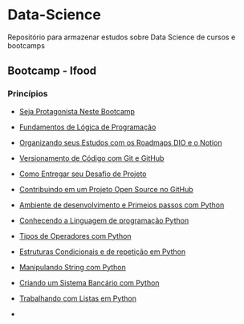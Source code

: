 # Data-Science
Repositório para armazenar estudos sobre Data Science de cursos e bootcamps
 ## Bootcamp - Ifood
 ### Princípios 
 - [Seja Protagonista Neste Bootcamp](https://web.dio.me/course/seja-protagonista-neste-bootcamp/learning/b1ad8b5e-47ca-493b-a78f-5a1b1d888eb4?back=/track/potencia-tech-powered-ifood-ciencias-de-dados-com-python&tab=undefined&moduleId=undefined)
 - [Fundamentos de Lógica de Programação](https://web.dio.me/course/fundamentos-de-logica-de-programacao/learning/270290f5-b00c-4562-a7a0-eebb4508ac5c?back=/track/potencia-tech-powered-ifood-ciencias-de-dados-com-python&tab=undefined&moduleId=undefined)
 - [Organizando seus Estudos com os Roadmaps DIO e o Notion](https://web.dio.me/course/organizando-seus-estudos-com-os-roadmaps-dio-e-o-notion/learning/954c3fdf-1dd1-47e0-b6fc-48cc7020b5b2?back=/track/potencia-tech-powered-ifood-ciencias-de-dados-com-python&tab=undefined&moduleId=undefined)
 - [Versionamento de Código com Git e GitHub](https://web.dio.me/course/versionamento-de-codigo-com-git-e-github/learning/f3cbaa66-efbd-4c25-842e-2069c188c066?back=/track/potencia-tech-powered-ifood-ciencias-de-dados-com-python&tab=undefined&moduleId=undefined)
 - [Como Entregar seu Desafio de Projeto](https://web.dio.me/course/como-entregar-seu-desafio-de-projeto/learning/488fc49a-0738-4e9d-bf87-ea22d2591fde?back=/track/potencia-tech-powered-ifood-ciencias-de-dados-com-python&tab=undefined&moduleId=undefined)
 - [Contribuindo em um Projeto Open Source no GitHub](https://web.dio.me/lab/desafio-de-projeto-contribuindo-em-um-projeto-open-source-no-github/learning/8e9e1f35-5571-40c4-863f-2279ba388aeb)
 - [Ambiente de desenvolvimento e Primeios passos com Python](https://web.dio.me/course/ambiente-de-desenvolvimento-e-primeiros-passos-com-python/learning/1ecc1827-27d0-4395-8bd2-7738e44ae5b3?back=/track/potencia-tech-powered-ifood-ciencias-de-dados-com-python&tab=undefined&moduleId=undefined)
 - [Conhecendo a Linguagem de programação Python](https://github.com/matheusBraga10/Data-Science/tree/science/Projeto_ifood/Conhecendo%20o%20Python)
 - [Tipos de Operadores com Python](https://github.com/matheusBraga10/Data-Science/tree/science/Projeto_ifood/Tipos%20de%20operadores%20-%20Python)
 - [Estruturas Condicionais e de repetição em Python](https://github.com/matheusBraga10/Data-Science/tree/science/Projeto_ifood/Estruturas%20condicionais%20e%20de%20Repeticao%20em%20Python)
 - [Manipulando String com Python](https://github.com/matheusBraga10/Data-Science/tree/science/Projeto_ifood/Manipulando%20Strings%20com%20Python)
 - [Criando um Sistema Bancário com Python](https://github.com/matheusBraga10/Data-Science/tree/science/Projeto_ifood/Criando%20um%20Sistema%20Banc%C3%A1rio%20com%20Python)
 - [Trabalhando com Listas em Python](https://github.com/matheusBraga10/Data-Science/tree/science/Projeto_ifood/Trabalhando%20com%20Listas%20em%20Python)
 
 - 
